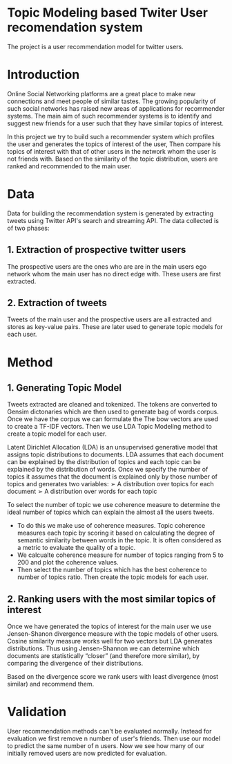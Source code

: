 # Topic Modeling based Twiter User recomendation system
The project is a user recommendation model for twitter users.

# Introduction
Online Social Networking platforms are a great place to make new connections and meet people of similar tastes. The growing popularity of such social networks has raised new areas of applications for recommender systems. The main aim of such recommender systems is to identify and suggest new friends for a user such that they have similar topics of interest.

In this project we try to build such a recommender system which profiles the user and generates the topics of interest of the user, Then compare his topics of interest with that of other users in the network whom the user is not friends with. Based on the similarity of the topic distribution, users are ranked and recommended to the main user.

# Data
Data for building the recommendation system is generated by extracting tweets using Twitter API's search and streaming API.
The data collected is of two phases:
## 1. Extraction of prospective twitter users
The prospective users are the ones who are are in the main users ego network whom the main user has no direct edge with. These users are first extracted.

## 2. Extraction of tweets
Tweets of the main user and the prospective users are all extracted and stores as key-value pairs. These are later used to generate topic models for each user.

# Method
## 1. Generating Topic Model 
Tweets extracted are cleaned and tokenized. The tokens are converted to Gensim dictonaries which are then used to generate bag of words corpus.
Once we have the corpus we can formulate the The bow vectors are used to create a TF-IDF vectors. Then we use LDA Topic Modeling method to create a topic model for each user. 

Latent Dirichlet Allocation (LDA) is an unsupervised generative model that assigns topic distributions to documents. LDA assumes that each document can be explained by the distribution of topics and each topic can be explained by the distribution of words. Once we specify the number of topics it assumes that the document is explained only by those number of topics and generates two variables:
➢ A distribution over topics for each document
➢ A distribution over words for each topic

To select the number of topic we use coherence measure to determine the ideal number of topics which can explain the almost all the users tweets. 
  - To do this we make use of coherence measures. Topic coherence measures each topic by scoring it based on calculating the degree of    semantic similarity between words in the topic. It is often considered as a metric to evaluate the quality of a topic. 
  - We calcualte coherence measure for number of topics ranging from 5 to 200 and plot the coherence values.
  - Then select the number of topics which has the best coherence to number of topics ratio.
 Then create the topic models for each user.
 
 ## 2. Ranking users with the most similar topics of interest
Once we have generated the topics of interest for the main user we use Jensen-Shanon divergence measure with the topic models of other users. Cosine similarity measure works well for two vectors but LDA generates distributions. Thus using Jensen-Shannon we can determine which documents are statistically “closer” (and therefore more similar), by comparing the divergence of their distributions. 

Based on the divergence score we rank users with least divergence (most similar) and recommend them.

# Validation
User recommendation methods can't be evaluated normally. Instead for evaluation we first remove n number of user's friends. Then use our model to predict the same number of n users. Now we see how many of our initially removed users are now predicted for evaluation.
